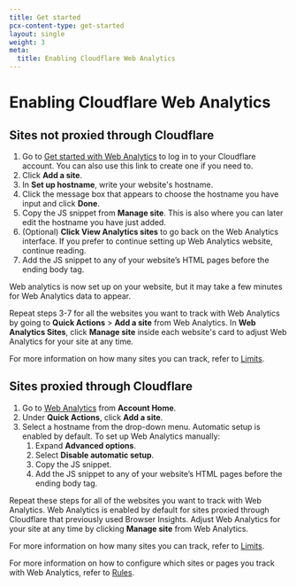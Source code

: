 ```yaml
---
title: Get started
pcx-content-type: get-started
layout: single
weight: 3
meta:
  title: Enabling Cloudflare Web Analytics
---
```


# Enabling Cloudflare Web Analytics

## Sites not proxied through Cloudflare

1. Go to [Get started with Web Analytics](https://dash.cloudflare.com/sign-up/web-analytics) to log in to your Cloudflare account. You can also use this link to create one if you need to.
2. Click **Add a site**.
3. In **Set up hostname**, write your website's hostname.
4. Click the message box that appears to choose the hostname you have input and click **Done**.
5. Copy the JS snippet from **Manage site**. This is also where you can later edit the hostname you have just added.
6. (Optional) **Click View Analytics sites** to go back on the Web Analytics interface. If you prefer to continue setting up Web Analytics website, continue reading.
7. Add the JS snippet to any of your website’s HTML pages before the ending body tag.

Web analytics is now set up on your website, but it may take a few minutes for Web Analytics data to appear.

Repeat steps 3-7 for all the websites you want to track with Web Analytics by going to **Quick Actions** > **Add a site** from Web Analytics. In **Web Analytics Sites**, click **Manage site** inside each website's card to adjust Web Analytics for your site at any time.

For more information on how many sites you can track, refer to [Limits](/analytics/web-analytics/understanding-web-analytics/limits/).

## Sites proxied through Cloudflare

1. Go to [Web Analytics](https://dash.cloudflare.com/?to=/:account/web-analytics) from **Account Home**.
2. Under **Quick Actions**, click **Add a site**.
3. Select a hostname from the drop-down menu. Automatic setup is enabled by default. To set up Web Analytics manually:
    1. Expand **Advanced options**.
    2. Select **Disable automatic setup**.
    3. Copy the JS snippet.
    4. Add the JS snippet to any of your website’s HTML pages before the ending body tag.

Repeat these steps for all of the websites you want to track with Web Analytics. Web Analytics is enabled by default for sites proxied through Cloudflare that previously used Browser Insights. Adjust Web Analytics for your site at any time by clicking **Manage site** from Web Analytics.

For more information on how many sites you can track, refer to [Limits](/analytics/web-analytics/understanding-web-analytics/limits/).

For more information on how to configure which sites or pages you track with Web Analytics, refer to [Rules](/analytics/web-analytics/configuring-web-analytics/rules/).